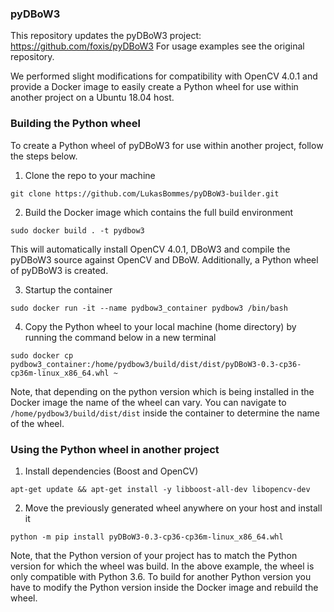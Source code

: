 ### pyDBoW3

This repository updates the pyDBoW3 project: https://github.com/foxis/pyDBoW3 For usage examples see the original repository.

We performed slight modifications for compatibility with OpenCV 4.0.1 and provide a Docker image to easily create a Python wheel for use within another project on a Ubuntu 18.04 host.


### Building the Python wheel

To create a Python wheel of pyDBoW3 for use within another project, follow the steps below.

1) Clone the repo to your machine
```
git clone https://github.com/LukasBommes/pyDBoW3-builder.git
```

2) Build the Docker image which contains the full build environment
```
sudo docker build . -t pydbow3
```
This will automatically install OpenCV 4.0.1, DBoW3 and compile the pyDBoW3 source against OpenCV and DBoW. Additionally, a Python wheel of pyDBoW3 is created.

3) Startup the container
```
sudo docker run -it --name pydbow3_container pydbow3 /bin/bash
```

4) Copy the Python wheel to your local machine (home directory) by running the command below in a new terminal
```
sudo docker cp pydbow3_container:/home/pydbow3/build/dist/dist/pyDBoW3-0.3-cp36-cp36m-linux_x86_64.whl ~

```
Note, that depending on the python version which is being installed in the Docker image the name of the wheel can vary. You can navigate to `/home/pydbow3/build/dist/dist` inside the container to determine the name of the wheel.

### Using the Python wheel in another project

1) Install dependencies (Boost and OpenCV)
```
apt-get update && apt-get install -y libboost-all-dev libopencv-dev
```

2) Move the previously generated wheel anywhere on your host and install it
```
python -m pip install pyDBoW3-0.3-cp36-cp36m-linux_x86_64.whl

```
Note, that the Python version of your project has to match the Python version for which the wheel was build. In the above example, the wheel is only compatible with Python 3.6. To build for another Python version you have to modify the Python version inside the Docker image and rebuild the wheel.
